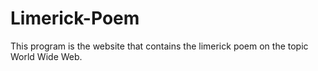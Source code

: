 # Limerick-Poem
 This program is the website that contains the limerick poem on the topic World Wide Web.
